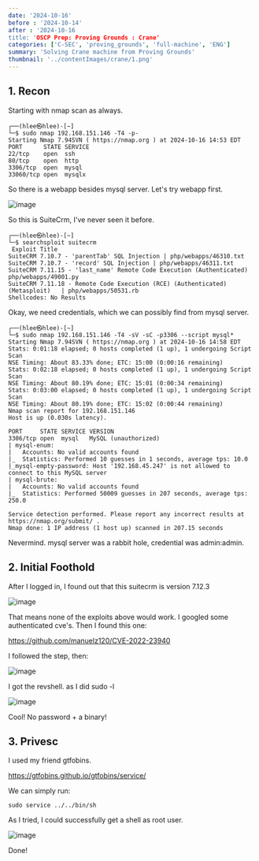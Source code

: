 ```yaml
---
date: '2024-10-16'
before : '2024-10-14'
after : '2024-10-16
title: 'OSCP Prep: Proving Grounds : Crane'
categories: ['C-SEC', 'proving_grounds', 'full-machine', 'ENG']
summary: 'Solving Crane machine from Proving Grounds'
thumbnail: '../contentImages/crane/1.png'
---
```


## 1. Recon
Starting with nmap scan as always.
```
┌──(hlee㉿hlee)-[~]                                                                             
└─$ sudo nmap 192.168.151.146 -T4 -p-                                         
Starting Nmap 7.94SVN ( https://nmap.org ) at 2024-10-16 14:53 EDT            
PORT      STATE SERVICE                                                       
22/tcp    open  ssh                                                           
80/tcp    open  http                                                          
3306/tcp  open  mysql                                                         
33060/tcp open  mysqlx                                                         
```
So there is a webapp besides mysql server. Let's try webapp first.

![image](../contentImages/crane/1.png)

So this is SuiteCrm, I've never seen it before.

```
┌──(hlee㉿hlee)-[~]
└─$ searchsploit suitecrm                          
 Exploit Title                                                               
SuiteCRM 7.10.7 - 'parentTab' SQL Injection | php/webapps/46310.txt
SuiteCRM 7.10.7 - 'record' SQL Injection | php/webapps/46311.txt
SuiteCRM 7.11.15 - 'last_name' Remote Code Execution (Authenticated) php/webapps/49001.py
SuiteCRM 7.11.18 - Remote Code Execution (RCE) (Authenticated) (Metasploit)   | php/webapps/50531.rb
Shellcodes: No Results
```

Okay, we need credentials, which we can possibly find from mysql server.


```
┌──(hlee㉿hlee)-[~]
└─$ sudo nmap 192.168.151.146 -T4 -sV -sC -p3306 --script mysql* 
Starting Nmap 7.94SVN ( https://nmap.org ) at 2024-10-16 14:58 EDT
Stats: 0:01:18 elapsed; 0 hosts completed (1 up), 1 undergoing Script Scan
NSE Timing: About 83.33% done; ETC: 15:00 (0:00:16 remaining)
Stats: 0:02:18 elapsed; 0 hosts completed (1 up), 1 undergoing Script Scan
NSE Timing: About 80.19% done; ETC: 15:01 (0:00:34 remaining)
Stats: 0:03:00 elapsed; 0 hosts completed (1 up), 1 undergoing Script Scan
NSE Timing: About 80.19% done; ETC: 15:02 (0:00:44 remaining)
Nmap scan report for 192.168.151.146
Host is up (0.030s latency).

PORT     STATE SERVICE VERSION
3306/tcp open  mysql   MySQL (unauthorized)
| mysql-enum: 
|   Accounts: No valid accounts found
|_  Statistics: Performed 10 guesses in 1 seconds, average tps: 10.0
|_mysql-empty-password: Host '192.168.45.247' is not allowed to connect to this MySQL server
| mysql-brute: 
|   Accounts: No valid accounts found
|_  Statistics: Performed 50009 guesses in 207 seconds, average tps: 250.0

Service detection performed. Please report any incorrect results at https://nmap.org/submit/ .
Nmap done: 1 IP address (1 host up) scanned in 207.15 seconds

```

Nevermind. mysql server was a rabbit hole, credential was admin:admin.

## 2. Initial Foothold

After I logged in, I found out that this suitecrm is version 7.12.3

![image](../contentImages/crane/2.png)

That means none of the exploits above would work. I googled some authenticated cve's. Then I found this one:


https://github.com/manuelz120/CVE-2022-23940


I followed the step, then:

![image](../contentImages/crane/3.png)

I got the revshell. as I did sudo -l

![image](../contentImages/crane/4.png)

Cool! No password + a binary!

## 3. Privesc

I used my friend gtfobins.

https://gtfobins.github.io/gtfobins/service/

We can simply run:

```
sudo service ../../bin/sh
```

As I tried, I could successfully get a shell as root user.

![image](../contentImages/crane/5.png)

Done!
